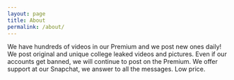 ```yaml
---
layout: page
title: About
permalink: /about/
---
```


We have hundreds of videos in our Premium and we post new ones daily!
We post original and unique college leaked videos and pictures.
Even if our accounts get banned, we will continue to post on the Premium.
We offer support at our Snapchat, we answer to all the messages.
Low price.
